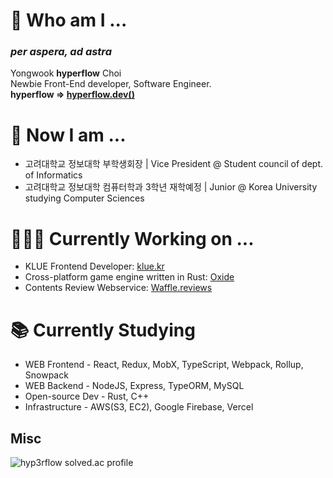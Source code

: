 # 🌱 Who am I ...
### ***per aspera, ad astra***  
Yongwook **hyperflow** Choi  
Newbie Front-End developer, Software Engineer.  
**hyperflow => [hyperflow.dev()](https://hyperflow.dev/about)**  

# 🤔 Now I am ...
- 고려대학교 정보대학 부학생회장 | Vice President @ Student council of dept. of Informatics
- 고려대학교 정보대학 컴퓨터학과 3학년 재학예정 | Junior @ Korea University studying Computer Sciences

# 👨🏻‍💻 Currently Working on ...
- KLUE Frontend Developer: [klue.kr](https://klue.kr/)
- Cross-platform game engine written in Rust: [Oxide](https://github.com/utilForever/Oxide)
- Contents Review Webservice: [Waffle.reviews](https://waffle.reviews)

# 📚 Currently Studying
- WEB Frontend - React, Redux, MobX, TypeScript, Webpack, Rollup, Snowpack
- WEB Backend - NodeJS, Express, TypeORM, MySQL
- Open-source Dev - Rust, C++
- Infrastructure - AWS(S3, EC2), Google Firebase, Vercel

## Misc
![hyp3rflow solved.ac profile](https://github-readme-solvedac.hyp3rflow.vercel.app/api/?handle=hyperflow)

